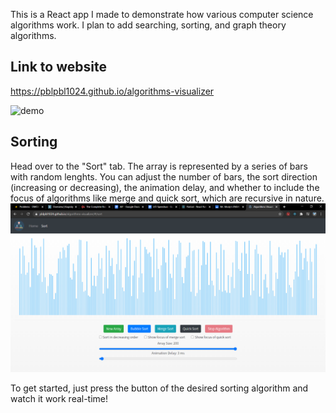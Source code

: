 This is a React app I made to demonstrate how various computer science algorithms work. I plan to add searching, sorting, and graph theory algorithms.

## Link to website
https://pblpbl1024.github.io/algorithms-visualizer

![demo](https://github.com/pblpbl1024/algorithms-visualizer/blob/main/screenshots/demo.gif)

## Sorting
Head over to the "Sort" tab. The array is represented by a series of bars with random lenghts. 
You can adjust the number of bars, the sort direction (increasing or decreasing), the animation delay, and whether to include the focus of algorithms like merge and quick sort, which are recursive in nature.
![menu](https://github.com/pblpbl1024/algorithms-visualizer/blob/main/screenshots/sort.png)

To get started, just press the button of the desired sorting algorithm and watch it work real-time!
